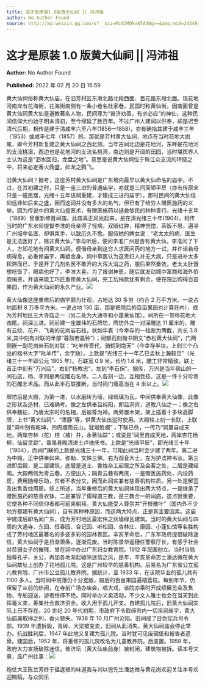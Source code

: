 ```yaml
---
title: 这才是原装1.0版黄大仙祠 || 冯沛祖
author: No Author Found
source: http://mp.weixin.qq.com/s?__biz=MzA5MDkxNTA4Ng==&amp;mid=2454911980&amp;idx=1&amp;sn=d3e420c80e740a251aff23300ff3dc63&amp;chksm=87a2338db0d5ba9b729a68cfefff95a2945878c338f14a4e060668a804581a14d0563c81209c#rd
---
```


# 这才是原装 1.0 版黄大仙祠 || 冯沛祖

**Author:** No Author Found

**Published:** 2022 年 02 月 20 日 16:59

黄大仙祠俗称黄大仙庙，在旧芳村区东漖北路北段西面、百花路东段北面。现花地河南岸有花海街，花海街南侧有一条小巷名杜家巷，民国时称黄仙街，因南面曾是黄大仙祠黄大仙是道教著名人物，民间尊为“普济劝善，有求必应”的神仙，这种民间信仰大约始于明末清初，至今绵延了数百年。不过广州人建祠以供奉，却是迟至清代后期，相传是建于清咸丰六至八年(1856—1858)，亦有确指其建于咸丰三年（1853）或咸丰七年（1857）的。那就是芳村黄大仙祠，地点在当时花地大凼尾，即今芳村新复建之黄大仙祠之西北侧。当年古祠北边是花地河，东畔是花地河的支流桃溪，西边也是花地河的支流名桃湾，南边则是开阔的田园，当时堪舆界人士认为这是“泗水回归，龙盘之地”。意思是说黄大仙祠位于珠江众支流的环绕之中，将来必定香火鼎盛，如龙之腾飞。

旧黄大仙祠？据考，这座芳村黄大仙祠是广东境内最早以黄大仙命名的庙宇。不过，在其初建之时，只是一座三进的普通庙宇，亦就是三间简陋平房（亦有传原来只是一幢民居，光绪十五年该祠重建，才建成三进的庙宇），那时民间的黄大仙信仰远非如后来之盛，因而这祠并没有多大的名气，但已有了给穷人赠医施药的义举。因为传说中的黄大仙擅医术，有赠医施药以拯救黎民的种种善行。光绪十五年（1889）曾重新修葺祠庙。此庙真正风光起来，是在清光绪三十年(1904)。相传当时的广东水师提督李准的母亲得了怪病，双眼红肿，精神恍惚，茶饭不思，遍寻广州城中名医，却俱束手，以致历久不愈。服侍她的婢女说：“老太太的病，医生是无法医好了，除非黄大仙。”李母听后，便问李准广州是否有黄大仙。李准问了下人，方知花地有间黄大仙祠，便偕母亲到这穷人求医问药的地方一试，并许诺若母病得愈，必重修庙宇，再塑金身。祠中草医认为这贵妇人并无大病，只是进补太多积滞而已，于是开了几剂名医不敢开的大泻大消之药，服后果然奏效，老太太肚饿想吃饭了，眼病也好了。李准大喜，为了报谢神恩，随后就发动城中富商和海外侨胞捐资，并请来能工巧匠重修黄大仙祠，完工后捐款犹有剩余，便在院后购得百亩果园，作为黄大仙祠的永久产业。![](https://mmbiz.qpic.cn/mmbiz_jpg/PJWG74pLsMZCrohqJ85IGNcxw5uW0Fb3olIW7YCYSm16src7vUOUTFib6icJTaAXuhkEKibXjmNeTjQRmHqYfPaKA/640)

黄大仙像这座重修后的庙宇颇为壮观，占地达 30 多亩（约合 2 万平方米。一说占地面积 8 万多平方米。一说占地 130 亩，那是把院后的百亩果园也计算在内），成为芳村地区三大寺庙之一（另二处为大通寺和小蓬莱仙馆）。祠所在一带称花地大凼尾。祠深三进。祠前建一座雄伟的石牌坊，牌坊外立一对深雕达 11 厘米的，雕有云纹、花卉、飞禽的花岗岩石柱，状如华表（今幸存的一柱断为两截，共长 3.8 米,其中刻有对联的半部“暮鼓若晨钟”）；祠额石刻楷书阴文“赤松黄大仙祠”，门两侧嵌一副花岗岩石刻对联：“叱羊传晋代，骑鹤到南天”（今幸存半块，上刻三个凸出的楷书大字“叱羊传”，余字缺）。上款是“光绪三十一年乙巳孟秋上瀚毂旦”（光绪三十一年即公元 1905 年）。石联宽 0.9 米，长约 1.6 米，雕工非常精致。联上首正中刻有“万兴店”，右刻“杨教忠”，左刻“李石保”。据传，万兴是当年佛山的一间石店，杨、李则是两位雕石名师。二人各刻一边，互相竞技。这是一件十分珍贵的石雕艺术品。而从此半石联推断，当时祠门墙高当在 4 米以上。![](https://mmbiz.qpic.cn/mmbiz_jpg/PJWG74pLsMZCrohqJ85IGNcxw5uW0Fb3VCGG7aTm4OB6s0tAYa8UM0mSFNTN4Hy3ej2LyuBgH2pAN6ibzL4Jm8w/640)

牌坊后是大殿，为第一进，以水磨砖为墙，绿琉璃为瓦。中间供奉黄大仙像，此像之形状及造材，已难确考。像之左供奉吕纯阳，即吕洞宾，道教八仙之一；像之右供奉魏征，乃唐太宗时的名相，后被尊为神。两旁置木架，架上插着十多块高脚牌，上书“黄大仙祠”、“肃静”等，供黄大仙出巡时使用。大殿柱上刻一长联，上联是“洞中别有乾坤，四周烟雨云山，犹增胜概”；下联已佚，一传乃“祠里自成天地，两岸杏林（花）桔（橘）井，永著仙踪”；或说是“祠里自成天地，两岸杏花杨柳，仙留灵踪”。番禺县晚清进士卢维庆书。上款是“光绪甲辰”，即光绪三十年（1904），而祠门联的上款是光绪三十一年，可知此祠当时至少建了两年。第二进为中殿，正中供奉如来、弥勒、文殊三佛，右为观音大士，左为护法神韦驮。第三进即后殿，是二层建筑，底层是道士、香烛杂工起居之所及会客之处，二层是藏经阁。大殿两侧为青云巷，方便出入；隔青云巷有两庑，一是赠医施药处，内设药房，费用随缘乐助，贫者不收分文，因而此祠实兼有慈善机构性质。另一处是解签及出售香烛用房。综上所述，当年重修后的黄大仙祠体现出两大特点，一是继承了赠医施药的慈善衣钵，二是兼容了儒释道三教，是三教合一的祠庙，这点很重要，它使各种不同信仰者都可前来朝拜。黄大仙能受人尊崇并“开枝散叶”（国内外不少地方都建有黄大仙祠），自有其种种原因，而这两大特点，正是其主要因素。这庙宇建成后即名闻广东，成为芳村地区最宏伟之灰墙绿瓦建筑。当时的黄大仙祠与四周的大通寺、东园、恒春园、合记园、听松园、杏林庄、康园、小蓬仙馆等名胜构成了芳村地区最著名的多姿多彩的园林景区。辛亥革命后，广东军政府提倡破除迷信，黄大仙祠于是日渐萧条。逐渐荒废。当时陈景华返穗任警察厅长，有感于社会对荏弱女子的摧残．曾在祠中办过广东妇女教育院。1912 年民国创立。当时当局独尊孔子、关公，再加各地渐起破除迷信之风，是年，辛亥革命志士潘达微在黄大仙祠故址上创办了花地孤儿院。这是广州较早的慈善机构。后易名为广东省公立孤儿教育院、广州市公立孤儿教养院。据统计，至 1933 年，在该院毕业的孤儿共有 1100 多人。当时祠中院落仍十分宽敞，殿后的百亩果园遍植荔枝。每到年节，仍保留了从前的热闹，在寺前广场办庙会，唱大戏，该院亦乘时开成绩展览会及售物，专船迎送，游者络绎不绝。同时举办义卖活动，不少文人雅士也会在当天到此挥毫义卖，筹集社会救济资金。收入用于孤儿开支。自建孤儿院后，旧黄大仙祠实际上已不存在。20 世纪 20 年代初期，市政府下令取缔市内一切淫祠庙宇，黄大仙庙属取缔之列，香火顿失。1938 年 10 月广州沦陷。旧祠成了日伪宪兵司令部。1939 年遭拆毁，青砖、大梁被变卖，旧祠从此消失。黄大仙祠庙会停止举办。抗战胜利后，1947 年此地又复建为孤儿院。当时犹可见废碉堡和被害者遗骨。建国后，1952 年，将重修的孤儿院改名为儿童教养院。后废置。1958 年，政府大力宣扬破除迷信，普济坛（黄大仙庙前身）被封闭，建筑物被拆。读本号文章，品广州往事：![](https://mmbiz.qpic.cn/mmbiz_jpg/PJWG74pLsMZCrohqJ85IGNcxw5uW0Fb3yvHf52h1elegPFicCBpH7jHHfVNcF5xX5ncm9JdY51qbY0ImeWs0uDw/640)

炮仗大王陈兰芳终于揾返根的味道我与刘以鬯先生潘达微与黄花岗欢迎关注本号欢迎赐稿，与众同乐
